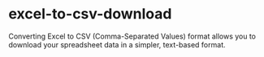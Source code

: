# excel-to-csv-download
Converting Excel to CSV (Comma-Separated Values) format allows you to download your spreadsheet data in a simpler, text-based format.
